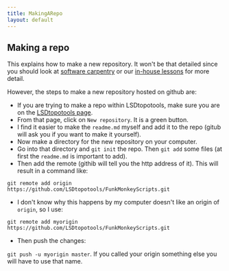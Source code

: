 ```yaml
---
title: MakingARepo
layout: default
---
```



Making a repo
-----------------------------

This explains how to make a new repository. It won't be that detailed since you should look at [software carpentry](http://www.software-carpentry.org/v5/novice/git/) 
or our [in-house lessons](http://www.geos.ed.ac.uk/~smudd/NMDM_Course/html/index.html) for more detail. 

However, the steps to make a new repository hosted on github are:

* If you are trying to make a repo within LSDtopotools, make sure you are on the [LSDtopotools page](https://github.com/LSDtopotools). 
* From that page, click on `New repository`. It is a green button. 
* I find it easier to make the `readme.md` myself and add it to the repo (gitub will ask you if you want to make it yourself). 
* Now make a directory for the new repository on your computer. 
* Go into that directory and `git init` the repo. Then `git add` some files (at first the `readme.md` is important to add). 
* Then add the remote (githib will tell you the http address of it). This will result in a command like:

```git remote add origin https://github.com/LSDtopotools/FunkMonkeyScripts.git```

* I don't know why this happens by my computer doesn't like an origin of `origin`, so I use:

```git remote add myorigin https://github.com/LSDtopotools/FunkMonkeyScripts.git```

* Then push the changes:

```git push -u myorigin master```. If you called your origin something else you will have to use that name. 
